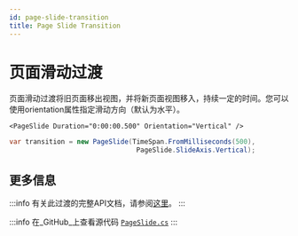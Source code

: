```yaml
---
id: page-slide-transition
title: Page Slide Transition
---
```


# 页面滑动过渡

页面滑动过渡将旧页面移出视图，并将新页面视图移入，持续一定的时间。您可以使用orientation属性指定滑动方向（默认为水平）。

```markup title='XAML'
<PageSlide Duration="0:00:00.500" Orientation="Vertical" />
```

```csharp title='C#'
var transition = new PageSlide(TimeSpan.FromMilliseconds(500), 
                                PageSlide.SlideAxis.Vertical);
```

## 更多信息

:::info
有关此过渡的完整API文档，请参阅[这里](http://reference.avaloniaui.net/api/Avalonia.Animation/PageSlide/)。
:::

:::info
在_GitHub_上查看源代码 [`PageSlide.cs`](https://github.com/AvaloniaUI/Avalonia/blob/master/src/Avalonia.Base/Animation/PageSlide.cs)
:::